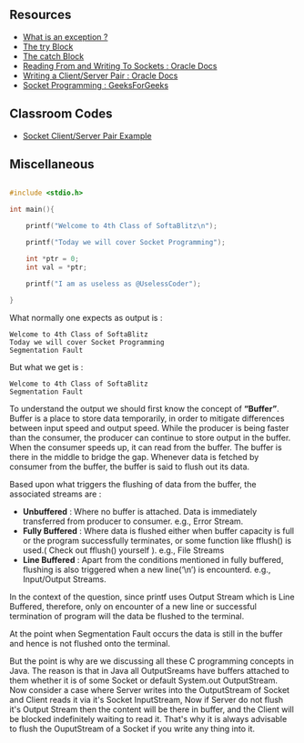 ## Resources

- [What is an exception ?](https://docs.oracle.com/javase/tutorial/essential/exceptions/definition.html)
- [The try Block](https://docs.oracle.com/javase/tutorial/essential/exceptions/try.html)
- [The catch Block](https://docs.oracle.com/javase/tutorial/essential/exceptions/catch.html)
- [Reading From and Writing To Sockets : Oracle Docs](https://docs.oracle.com/javase/tutorial/networking/sockets/readingWriting.html)
- [Writing a Client/Server Pair : Oracle Docs](https://docs.oracle.com/javase/tutorial/networking/sockets/clientServer.html)
- [Socket Programming : GeeksForGeeks](https://www.geeksforgeeks.org/socket-programming-in-java/)

## Classroom Codes

- [Socket Client/Server Pair Example](socket-example)

## Miscellaneous

```c

#include <stdio.h>

int main(){

	printf("Welcome to 4th Class of SoftaBlitz\n");

	printf("Today we will cover Socket Programming");

	int *ptr = 0;
	int val = *ptr;

	printf("I am as useless as @UselessCoder");
	
}
```

What normally one expects as output is :

```
Welcome to 4th Class of SoftaBlitz
Today we will cover Socket Programming
Segmentation Fault
```

But what we get is : 
```
Welcome to 4th Class of SoftaBlitz
Segmentation Fault
```

To understand the output we should first know the concept of **“Buffer”**.
Buffer is a place to store data temporarily, in order to mitigate differences between input speed and output speed. While the producer is being faster than the consumer, the producer can continue to store output in the buffer. When the consumer speeds up, it can read from the buffer. The buffer is there in the middle to bridge the gap.
Whenever data is fetched by consumer from the buffer, the buffer is said to flush out its data.

Based upon what triggers the flushing of data from the buffer, the associated streams are :

- **Unbuffered** : Where no buffer is attached. Data is immediately transferred from producer to consumer. e.g., Error Stream.
- **Fully Buffered** : Where data is flushed either when buffer capacity is full or the program successfully terminates, or some function like fflush() is used.( Check out fflush() yourself ). e.g., File Streams
- **Line Buffered** : Apart from the conditions mentioned in fully buffered, flushing is also triggered when a new line(‘\n’) is encounterd. e.g., Input/Output Streams.

In the context of the question, since printf uses Output Stream which is Line Buffered, therefore, only on encounter of a new line or successful termination of program will the data be flushed to the terminal.

At the point when Segmentation Fault occurs the data is still in the buffer and hence is not flushed onto the terminal.

But the point is why are we discussing all these C programming concepts in Java. The reason is that in Java all OutputSreams have buffers attached to them whether it is of some Socket or default System.out OutputStream. Now consider a case where Server writes into the OutputStream of Socket and Client reads it via it's Socket InputStream, Now if Server do not flush it's Output Stream then the content will be there in buffer, and the Client will be blocked indefinitely waiting to read it. That's why it is always advisable to flush the OuputStream of a Socket if you write any thing into it.
